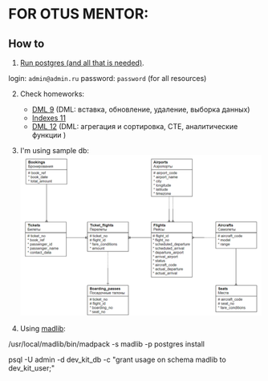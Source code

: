 # FOR OTUS MENTOR:
## How to
1. [Run postgres (and all that is needed)](docs/infrastructure.md). 

login: ```admin@admin.ru```
password: ```password``` (for all resources) 

2. Check homeworks:

   * [DML 9](hw/dml_9.sql) (DML: вставка, обновление, удаление, выборка данных)
   * [Indexes 11](hw/indexes_11.sql)
   * [DML 12](hw/dml_12.sql) (DML: агрегация и сортировка, CTE, аналитические функции )

  

3. I'm using sample db:
   ![sample_db_schema](docs/content/db_schema.png)
  

4. Using [madlib](hw/madlib_scripts.sql):

/usr/local/madlib/bin/madpack -s madlib -p postgres install

psql -U admin -d dev_kit_db -c "grant usage on schema madlib to dev_kit_user;"